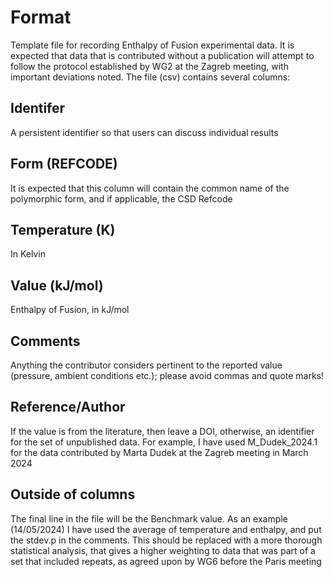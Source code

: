 # Format

Template file for recording Enthalpy of Fusion experimental data. It is expected that data that is contributed without a publication will attempt to follow the protocol
established by WG2 at the Zagreb meeting, with important deviations noted.
The file (csv) contains several columns:

## Identifer

A persistent identifier so that users can discuss individual results

## Form (REFCODE)

It is expected that this column will contain the common name of the polymorphic form, and if applicable, the CSD Refcode

## Temperature (K)

In Kelvin

## Value (kJ/mol)

Enthalpy of Fusion, in kJ/mol

## Comments

Anything the contributor considers pertinent to the reported value (pressure, ambient conditions etc.); please avoid commas and quote marks!

## Reference/Author

If the value is from the literature, then leave a DOI, otherwise, an identifier for the set of unpublished data.
For example, I have used M_Dudek_2024.1 for the data contributed by Marta Dudek at the Zagreb meeting in March 2024

## Outside of columns

The final line in the file will be the Benchmark value. As an example (14/05/2024) I have used the average of temperature and enthalpy, and put the stdev.p in the comments.
This should be replaced with a more thorough statistical analysis, that gives a higher weighting to data that was part of a set that included repeats, as agreed upon by WG6 before the Paris meeting

